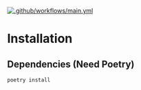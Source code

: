 [![.github/workflows/main.yml](https://github.com/torugok/fastapi-ddd-boilerplate/actions/workflows/main.yml/badge.svg)](https://github.com/torugok/fastapi-ddd-boilerplate/actions/workflows/main.yml)

# Installation 


## Dependencies (Need Poetry)

```sh
poetry install
```

